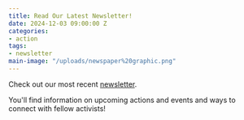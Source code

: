 ```yaml
---
title: Read Our Latest Newsletter!
date: 2024-12-03 09:00:00 Z
categories:
- action
tags:
- newsletter
main-image: "/uploads/newspaper%20graphic.png"
---
```


Check out our most recent [newsletter](https://mailchi.mp/9c96c3c0ccbe/2024-12-16-indivisiblelab-newsletter-10348373).

You'll find information on upcoming actions and events and ways to connect with fellow activists! 